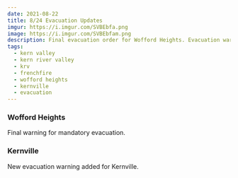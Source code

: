 ```yaml
---
date: 2021-08-22
title: 8/24 Evacuation Updates
imgur: https://i.imgur.com/SVBEbfa.png
image: https://i.imgur.com/SVBEbfam.png
description: Final evacuation order for Wofford Heights. Evacuation warning added for Kernville.
tags:
  - kern valley
  - kern river valley
  - krv
  - frenchfire
  - wofford heights
  - kernville
  - evacuation
---
```

### Wofford Heights
Final warning for mandatory evacuation.

### Kernville
New evacuation warning added for Kernville.
